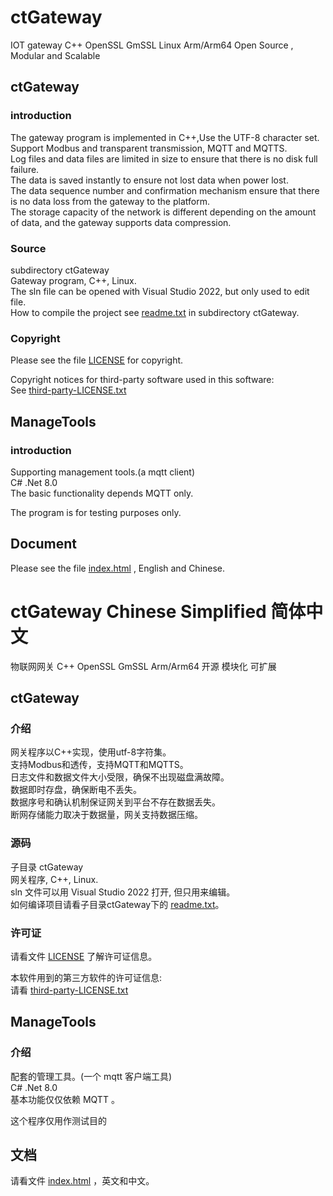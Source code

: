 # ctGateway
IOT gateway C++ OpenSSL GmSSL Linux Arm/Arm64
Open Source , Modular and Scalable

## ctGateway
### introduction
The gateway program is implemented in C++,Use the UTF-8 character set.<br>
Support Modbus and transparent transmission, MQTT and MQTTS.<br>
Log files and data files are limited in size to ensure that there is no disk full failure.<br>
The data is saved instantly to ensure not lost data when power lost.<br>
The data sequence number and confirmation mechanism ensure that there is no data loss from the gateway to the platform.<br>
The storage capacity of the network is different depending on the amount of data, and the gateway supports data compression.<br>

### Source
subdirectory ctGateway<br>
Gateway program, C++, Linux.<br>
The sln file can be opened with Visual Studio 2022, but only used to edit file.<br>
How to compile the project see [readme.txt](ctGateway/readme.txt) in subdirectory ctGateway.<br>

### Copyright
Please see the file [LICENSE](./LICENSE) for copyright.<br>

Copyright notices for third-party software used in this software:<br>
See [third-party-LICENSE.txt](./third-party-LICENSE.txt)<br>

## ManageTools
### introduction
Supporting management tools.(a mqtt client)<br>
C# .Net 8.0<br>
The basic functionality depends MQTT only.<br>

The program is for testing purposes only.<br>

## Document
Please see the file [index.html](https://codetoys.github.io/ctGateway/index.html) , English and Chinese.<br>

# ctGateway Chinese Simplified 简体中文
物联网网关 C++ OpenSSL GmSSL Arm/Arm64
开源 模块化 可扩展

## ctGateway
### 介绍
网关程序以C++实现，使用utf-8字符集。<br>
支持Modbus和透传，支持MQTT和MQTTS。<br>
日志文件和数据文件大小受限，确保不出现磁盘满故障。<br>
数据即时存盘，确保断电不丢失。<br>
数据序号和确认机制保证网关到平台不存在数据丢失。<br>
断网存储能力取决于数据量，网关支持数据压缩。<br>

### 源码
子目录 ctGateway<br>
网关程序, C++, Linux.<br>
sln 文件可以用 Visual Studio 2022 打开, 但只用来编辑。<br>
如何编译项目请看子目录ctGateway下的 [readme.txt](ctGateway/readme.txt)。<br>

### 许可证
请看文件 [LICENSE](./LICENSE) 了解许可证信息。<br>

本软件用到的第三方软件的许可证信息:<br>
请看 [third-party-LICENSE.txt](./third-party-LICENSE.txt)<br>

## ManageTools
### 介绍
配套的管理工具。(一个 mqtt 客户端工具)<br>
C# .Net 8.0<br>
基本功能仅仅依赖 MQTT 。<br>

这个程序仅用作测试目的<br>

## 文档
请看文件 [index.html](https://codetoys.github.io/ctGateway/index.html) ，英文和中文。<br>
